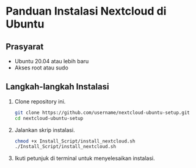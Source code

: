 # Panduan Instalasi Nextcloud di Ubuntu

## Prasyarat
- Ubuntu 20.04 atau lebih baru
- Akses root atau sudo

## Langkah-langkah Instalasi
1. Clone repository ini.
   ```bash
   git clone https://github.com/username/nextcloud-ubuntu-setup.git
   cd nextcloud-ubuntu-setup
2. Jalankan skrip instalasi.
   ```bash
   chmod +x Install_Script/install_nextcloud.sh
   ./Install_Script/install_nextcloud.sh
3. Ikuti petunjuk di terminal untuk menyelesaikan instalasi.
   
